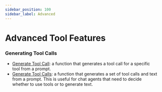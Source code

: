 ```yaml
---
sidebar_position: 100
sidebar_label: Advanced
---
```


# Advanced Tool Features

### Generating Tool Calls

- [Generate Tool Call](/guide/tools/advanced/generate-tool-call): a function that generates a tool call for a specific tool from a prompt.
- [Generate Tool Calls](/guide/tools/advanced/generate-tool-calls): a function that generates a set of tool calls and text from a prompt. This is useful for chat agents that need to decide whether to use tools or to generate text.
